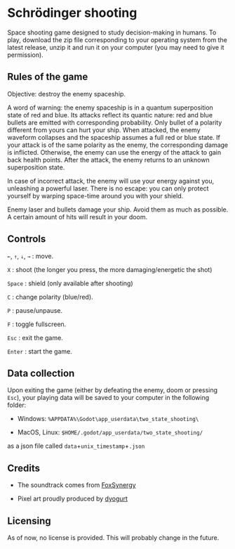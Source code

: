 # Schrödinger shooting

Space shooting game designed to study decision-making in humans. To play, download the zip file corresponding to your operating system from the latest release, unzip it and run it on your computer (you may need to give it permission).

## Rules of the game

Objective: destroy the enemy spaceship.

A word of warning: the enemy spaceship is in a quantum superposition state of red and blue. Its attacks reflect its quantic nature: red and blue bullets are emitted with corresponding probability. Only bullet of a polarity different from yours can hurt your ship.
When attacked, the enemy waveform collapses and the spaceship assumes a full red or blue state.
If your attack is of the same polarity as the enemy, the corresponding damage is inflicted. Otherwise, the enemy can use the energy of the attack to gain back health points.
After the attack, the enemy returns to an unknown superposition state.

In case of incorrect attack, the enemy will use your energy against you, unleashing a powerful laser. There is no escape: you can only protect yourself by warping space-time around you with your shield.

Enemy laser and bullets damage your ship. Avoid them as much as possible. A certain amount of hits will result in your doom.


## Controls

`←`, `↑`, `↓`, `→` : move.

`X` : shoot (the longer you press, the more damaging/energetic the shot)

`Space` : shield (only available after shooting)

`C` : change polarity (blue/red).

`P` : pause/unpause.

`F` : toggle fullscreen.

`Esc` : exit the game.

`Enter` : start the game.

## Data collection

Upon exiting the game (either by defeating the enemy, doom or pressing `Esc`), your playing data will be saved to your computer in the following folder:

- Windows: `%APPDATA%\Godot\app_userdata\two_state_shooting\`

- MacOS, Linux: `$HOME/.godot/app_userdata/two_state_shooting/`

as a json file called `data`+`unix_timestamp`+`.json`

## Credits

- The soundtrack comes from [FoxSynergy](https://opengameart.org/content/cosmo-blast)

- Pixel art proudly produced by [dyogurt](https://twitter.com/dfmmatias)

## Licensing

As of now, no license is provided. This will probably change in the future.
